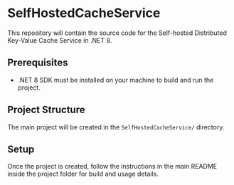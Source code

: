 # SelfHostedCacheService

This repository will contain the source code for the Self-hosted Distributed Key-Value Cache Service in .NET 8.

## Prerequisites
- .NET 8 SDK must be installed on your machine to build and run the project.

## Project Structure
The main project will be created in the `SelfHostedCacheService/` directory.

## Setup
Once the project is created, follow the instructions in the main README inside the project folder for build and usage details.
